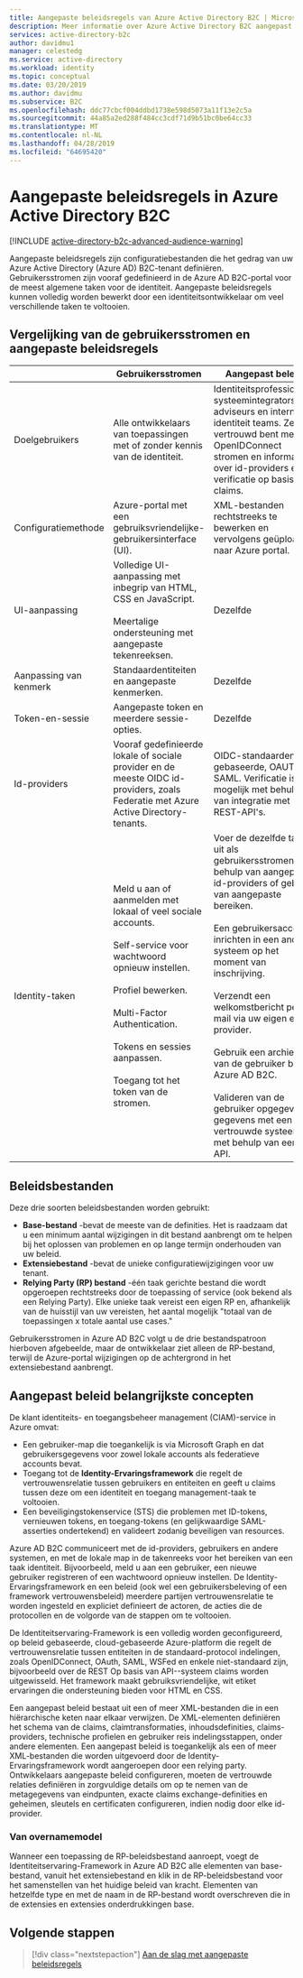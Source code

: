 ```yaml
---
title: Aangepaste beleidsregels van Azure Active Directory B2C | Microsoft Docs
description: Meer informatie over Azure Active Directory B2C aangepast beleid.
services: active-directory-b2c
author: davidmu1
manager: celestedg
ms.service: active-directory
ms.workload: identity
ms.topic: conceptual
ms.date: 03/20/2019
ms.author: davidmu
ms.subservice: B2C
ms.openlocfilehash: ddc77cbcf004ddbd1738e598d5073a11f13e2c5a
ms.sourcegitcommit: 44a85a2ed288f484cc3cdf71d9b51bc0be64cc33
ms.translationtype: MT
ms.contentlocale: nl-NL
ms.lasthandoff: 04/28/2019
ms.locfileid: "64695420"
---
```

# <a name="custom-policies-in-azure-active-directory-b2c"></a>Aangepaste beleidsregels in Azure Active Directory B2C

[!INCLUDE [active-directory-b2c-advanced-audience-warning](../../includes/active-directory-b2c-advanced-audience-warning.md)]

Aangepaste beleidsregels zijn configuratiebestanden die het gedrag van uw Azure Active Directory (Azure AD) B2C-tenant definiëren. Gebruikersstromen zijn vooraf gedefinieerd in de Azure AD B2C-portal voor de meest algemene taken voor de identiteit. Aangepaste beleidsregels kunnen volledig worden bewerkt door een identiteitsontwikkelaar om veel verschillende taken te voltooien.

## <a name="comparing-user-flows-and-custom-policies"></a>Vergelijking van de gebruikersstromen en aangepaste beleidsregels

| | Gebruikersstromen | Aangepast beleid |
|-|-------------------|-----------------|
| Doelgebruikers | Alle ontwikkelaars van toepassingen met of zonder kennis van de identiteit. | Identiteitsprofessionals, systeemintegrators, adviseurs en interne identiteit teams. Ze vertrouwd bent met OpenIDConnect stromen en informatie over id-providers en verificatie op basis van claims. |
| Configuratiemethode | Azure-portal met een gebruiksvriendelijke-gebruikersinterface (UI). | XML-bestanden rechtstreeks te bewerken en vervolgens geüpload naar Azure portal. |
| UI-aanpassing | Volledige UI-aanpassing met inbegrip van HTML, CSS en JavaScript.<br><br>Meertalige ondersteuning met aangepaste tekenreeksen. | Dezelfde |
| Aanpassing van kenmerk | Standaardentiteiten en aangepaste kenmerken. | Dezelfde |
| Token-en-sessie | Aangepaste token en meerdere sessie-opties. | Dezelfde |
| Id-providers | Vooraf gedefinieerde lokale of sociale provider en de meeste OIDC id-providers, zoals Federatie met Azure Active Directory-tenants. | OIDC-standaarden gebaseerde, OAUTH en SAML.  Verificatie is ook mogelijk met behulp van integratie met REST-API's. |
| Identity-taken | Meld u aan of aanmelden met lokaal of veel sociale accounts.<br><br>Self-service voor wachtwoord opnieuw instellen.<br><br>Profiel bewerken.<br><br>Multi-Factor Authentication.<br><br>Tokens en sessies aanpassen.<br><br>Toegang tot het token van de stromen. | Voer de dezelfde taken uit als gebruikersstromen met behulp van aangepaste id-providers of gebruik van aangepaste bereiken.<br><br>Een gebruikersaccount inrichten in een ander systeem op het moment van inschrijving.<br><br>Verzendt een welkomstbericht per e-mail via uw eigen e-provider.<br><br>Gebruik een archief van de gebruiker buiten Azure AD B2C.<br><br>Valideren van de gebruiker opgegeven gegevens met een vertrouwde systeem met behulp van een API. |

## <a name="policy-files"></a>Beleidsbestanden

Deze drie soorten beleidsbestanden worden gebruikt:

- **Base-bestand** -bevat de meeste van de definities. Het is raadzaam dat u een minimum aantal wijzigingen in dit bestand aanbrengt om te helpen bij het oplossen van problemen en op lange termijn onderhouden van uw beleid.
- **Extensiebestand** -bevat de unieke configuratiewijzigingen voor uw tenant.
- **Relying Party (RP) bestand** -één taak gerichte bestand die wordt opgeroepen rechtstreeks door de toepassing of service (ook bekend als een Relying Party). Elke unieke taak vereist een eigen RP en, afhankelijk van de huisstijl van uw vereisten, het aantal mogelijk "totaal van de toepassingen x totale aantal use cases."

Gebruikersstromen in Azure AD B2C volgt u de drie bestandspatroon hierboven afgebeelde, maar de ontwikkelaar ziet alleen de RP-bestand, terwijl de Azure-portal wijzigingen op de achtergrond in het extensiebestand aanbrengt.

## <a name="custom-policy-core-concepts"></a>Aangepast beleid belangrijkste concepten

De klant identiteits- en toegangsbeheer management (CIAM)-service in Azure omvat:

- Een gebruiker-map die toegankelijk is via Microsoft Graph en dat gebruikersgegevens voor zowel lokale accounts als federatieve accounts bevat.
- Toegang tot de **Identity-Ervaringsframework** die regelt de vertrouwensrelatie tussen gebruikers en entiteiten en geeft u claims tussen deze om een identiteit en toegang management-taak te voltooien. 
- Een beveiligingstokenservice (STS) die problemen met ID-tokens, vernieuwen tokens, en toegang-tokens (en gelijkwaardige SAML-asserties ondertekend) en valideert zodanig beveiligen van resources.

Azure AD B2C communiceert met de id-providers, gebruikers en andere systemen, en met de lokale map in de takenreeks voor het bereiken van een taak identiteit. Bijvoorbeeld, meld u aan een gebruiker, een nieuwe gebruiker registreren of een wachtwoord opnieuw instellen. De Identity-Ervaringsframework en een beleid (ook wel een gebruikersbeleving of een framework vertrouwensbeleid) meerdere partijen vertrouwensrelatie te worden ingesteld en expliciet definieert de actoren, de acties die de protocollen en de volgorde van de stappen om te voltooien.

De Identiteitservaring-Framework is een volledig worden geconfigureerd, op beleid gebaseerde, cloud-gebaseerde Azure-platform die regelt de vertrouwensrelatie tussen entiteiten in de standaard-protocol indelingen, zoals OpenIDConnect, OAuth, SAML, WSFed en enkele niet-standaard zijn, bijvoorbeeld over de REST Op basis van API--systeem claims worden uitgewisseld. Het framework maakt gebruiksvriendelijke, wit etiket ervaringen die ondersteuning bieden voor HTML en CSS.

Een aangepast beleid bestaat uit een of meer XML-bestanden die in een hiërarchische keten naar elkaar verwijzen. De XML-elementen definiëren het schema van de claims, claimtransformaties, inhoudsdefinities, claims-providers, technische profielen en gebruiker reis indelingsstappen, onder andere elementen. Een aangepast beleid is toegankelijk als een of meer XML-bestanden die worden uitgevoerd door de Identity-Ervaringsframework wordt aangeroepen door een relying party. Ontwikkelaars aangepaste beleid configureren, moeten de vertrouwde relaties definiëren in zorgvuldige details om op te nemen van de metagegevens van eindpunten, exacte claims exchange-definities en geheimen, sleutels en certificaten configureren, indien nodig door elke id-provider.

### <a name="inheritance-model"></a>Van overnamemodel

Wanneer een toepassing de RP-beleidsbestand aanroept, voegt de Identiteitservaring-Framework in Azure AD B2C alle elementen van base-bestand, vanuit het extensiebestand en klik in de RP-beleidsbestand voor het samenstellen van het huidige beleid van kracht.  Elementen van hetzelfde type en met de naam in de RP-bestand wordt overschreven die in de extensies en extensies onderdrukkingen base.

## <a name="next-steps"></a>Volgende stappen

> [!div class="nextstepaction"]
> [Aan de slag met aangepaste beleidsregels](active-directory-b2c-get-started-custom.md)
